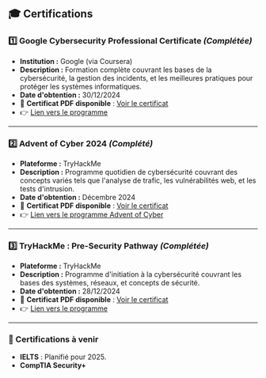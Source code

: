## 🎓 Certifications

### 1️⃣ **Google Cybersecurity Professional Certificate** *(Complétée)*
- **Institution :** Google (via Coursera)  
- **Description :** Formation complète couvrant les bases de la cybersécurité, la gestion des incidents, et les meilleures pratiques pour protéger les systèmes informatiques.  
- **Date d'obtention :** 30/12/2024  
- 📄 **Certificat PDF disponible** : [Voir le certificat](https://github.com/user-attachments/files/18286722/Coursera.8KGMK5HTE4WS.pdf)
- 👉 [Lien vers le programme](https://www.coursera.org/professional-certificates/google-cybersecurity)

---

### 2️⃣ **Advent of Cyber 2024** *(Complété)*
- **Plateforme :** TryHackMe  
- **Description :** Programme quotidien de cybersécurité couvrant des concepts variés tels que l'analyse de trafic, les vulnérabilités web, et les tests d'intrusion.  
- **Date d'obtention :** Décembre 2024  
- 📄 **Certificat PDF disponible** : [Voir le certificat](https://github.com/user-attachments/files/18286738/THM-049U0X2CVU.pdf)  
- 👉 [Lien vers le programme Advent of Cyber](https://tryhackme.com/r/room/adventofcyber2024)
---

### 3️⃣ **TryHackMe : Pre-Security Pathway** *(Complétée)*
- **Plateforme :** TryHackMe  
- **Description :** Programme d'initiation à la cybersécurité couvrant les bases des systèmes, réseaux, et concepts de sécurité.  
- **Date d'obtention :** 28/12/2024  
- 📄 **Certificat PDF disponible** : [Voir le certificat](https://github.com/user-attachments/files/18286739/THM-P4NQELELSU.pdf)
- 👉 [Lien vers le programme](https://tryhackme.com/r/paths)    

---

### 🎯 Certifications à venir
- **IELTS** : Planifié pour 2025.  
- **CompTIA Security+**


